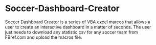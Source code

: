 # Soccer-Dashboard-Creator
Soccer Dashboard Creator is a series of VBA excel marcos that allows a user to create an interactive dashboard in a matter of seconds. The user just needs to download any statistic csv for any soccer team from FBref.com and upload the macros file.
